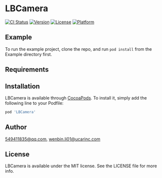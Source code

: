# LBCamera

[![CI Status](https://img.shields.io/travis/549411835@qq.com/LBCamera.svg?style=flat)](https://travis-ci.org/549411835@qq.com/LBCamera)
[![Version](https://img.shields.io/cocoapods/v/LBCamera.svg?style=flat)](https://cocoapods.org/pods/LBCamera)
[![License](https://img.shields.io/cocoapods/l/LBCamera.svg?style=flat)](https://cocoapods.org/pods/LBCamera)
[![Platform](https://img.shields.io/cocoapods/p/LBCamera.svg?style=flat)](https://cocoapods.org/pods/LBCamera)

## Example

To run the example project, clone the repo, and run `pod install` from the Example directory first.

## Requirements

## Installation

LBCamera is available through [CocoaPods](https://cocoapods.org). To install
it, simply add the following line to your Podfile:

```ruby
pod 'LBCamera'
```

## Author

549411835@qq.com, wenbin.li01@ucarinc.com

## License

LBCamera is available under the MIT license. See the LICENSE file for more info.
